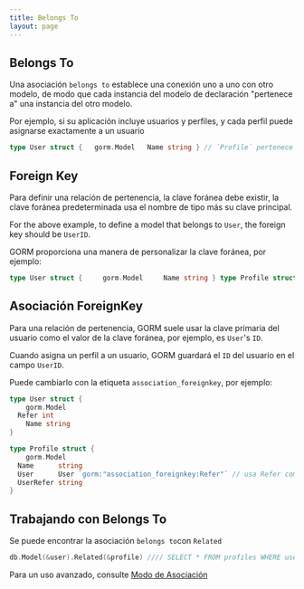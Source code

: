 ```yaml
---
title: Belongs To
layout: page
---
```


## Belongs To

Una asociación `belongs to` establece una conexión uno a uno con otro modelo, de modo que cada instancia del modelo de declaración "pertenece a" una instancia del otro modelo.

Por ejemplo, si su aplicación incluye usuarios y perfiles, y cada perfil puede asignarse exactamente a un usuario

```go
type User struct {   gorm.Model   Name string } // `Profile` pertenece a `User`, `UserID` es la clave foránea type Profile struct {   gorm.Model   UserID int   User User   Name string }
```

## Foreign Key

Para definir una relación de pertenencia, la clave foránea debe existir, la clave foránea predeterminada usa el nombre de tipo más su clave principal.

For the above example, to define a model that belongs to `User`, the foreign key should be `UserID`.

GORM proporciona una manera de personalizar la clave foránea, por ejemplo:

```go
type User struct {     gorm.Model     Name string } type Profile struct {     gorm.Model   Name string   User User `gorm:"foreignkey:UserRefer"` // usa UserRefer como clave foránea  UserRefer string }
```

## Asociación ForeignKey

Para una relación de pertenencia, GORM suele usar la clave primaria del usuario como el valor de la clave foránea, por ejemplo, es `User`'s `ID`.

Cuando asigna un perfil a un usuario, GORM guardará el `ID` del usuario en el campo `UserID`.

Puede cambiarlo con la etiqueta `association_foreignkey`, por ejemplo:

```go
type User struct {
    gorm.Model
  Refer int
    Name string
}

type Profile struct {
    gorm.Model
  Name      string
  User      User `gorm:"association_foreignkey:Refer"` // usa Refer como clave foránea de asociación
  UserRefer string
}
```

## Trabajando con Belongs To

Se puede encontrar la asociación `belongs to`con `Related`

```go
db.Model(&user).Related(&profile) //// SELECT * FROM profiles WHERE user_id = 111; // 111 es el ID de usuario
```

Para un uso avanzado, consulte [Modo de Asociación](/docs/associations.html#Association-Mode)